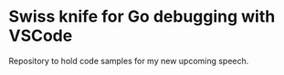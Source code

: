 # Swiss knife for Go debugging with VSCode
Repository to hold code samples for my new upcoming speech.
